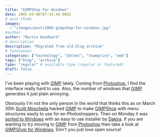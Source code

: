 ```yaml
---
title: "GIMPShop For Windows"
date: 2005-04-06T07:42:44.000Z
# post thumb
images:
  - "/images/post/2005-gimpshop-for-windows.jpg"
#author
author: "Martin Woodward"
# description
description: "Migrated from old blog archive"
# Taxonomies
categories: ["technology", "dotnet", "teamprise", "web"]
tags: ["blog", "archive"]
type: "regular" # available type (regular or featured)
draft: false
---
```

I've been playing with [GIMP](http://www.gimp.org/) lately.  Coming from [Photoshop](http://www.adobe.com/products/photoshop/main.html), I find the interface really hard to use.  Also, the number of windows that [GIMP](http://www.gimp.org/) generates it just plain annoying.

Obviously I'm not the only person in the world that thinks this as on March 30th [Scott Moschella](http://www.plasticbugs.com/) hacked [GIMP](http://www.gimp.org/) to make [GIMPShop](http://plasticbugs.com/index.php?p=241) with menu structures easily to use for ex-Photoshoppers.  Then on Monday it was [ported to Windows](http://blog.yumdap.net/archives/20-GIMPshop-for-Windows.html) with an easy to use installer by [Dakira](http://blog.yumdap.net/).  If you are wanting to try moving to [GIMP](http://www.gimp.org/) from [Photoshop](http://www.adobe.com/products/photoshop/main.html) then take a look at [GIMPShop for Windows](http://blog.yumdap.net/archives/20-GIMPshop-for-Windows.html).  Don't you just love open source!